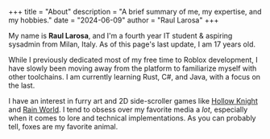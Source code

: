 +++
title = "About"
description = "A brief summary of me, my expertise, and my hobbies."
date = "2024-06-09"
author = "Raul Larosa"
+++

My name is **Raul Larosa**, and I'm a fourth year IT student & aspiring sysadmin from Milan, Italy. As of this page's last update, I am 17 years old.

While I previously dedicated most of my free time to Roblox development, I have slowly been moving away from the platform to familiarize myself with other toolchains. I am currently learning Rust, C#, and Java, with a focus on the last.

I have an interest in furry art and 2D side-scroller games like [Hollow Knight](https://store.steampowered.com/app/367520/Hollow_Knight/) and [Rain World](https://store.steampowered.com/app/312520/Rain_World/). I tend to obsess over my favorite media a *lot*, especially when it comes to lore and technical implementations. As you can probably tell, foxes are my favorite animal.
